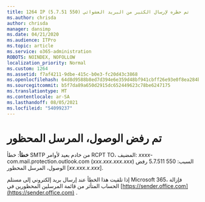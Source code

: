 ```yaml
---
title: 1264 IP تم حظره لإرسال الكثير من البريد العشوائي (550 5.7.51)
ms.author: chrisda
author: chrisda
manager: dansimp
ms.date: 04/21/2020
ms.audience: ITPro
ms.topic: article
ms.service: o365-administration
ROBOTS: NOINDEX, NOFOLLOW
localization_priority: Normal
ms.custom: 1264
ms.assetid: f7af4211-9dbe-415c-b0e3-fc20d43c3868
ms.openlocfilehash: 64d8d9588b8ed7d394e6e359d48bf941cbff26e93e0f8ea284bf3b6688400b3f
ms.sourcegitcommit: b5f7da89a650d2915dc652449623c78be6247175
ms.translationtype: MT
ms.contentlocale: ar-SA
ms.lasthandoff: 08/05/2021
ms.locfileid: "54099237"
---
```

# <a name="access-denied-banned-sender"></a>تم رفض الوصول، المرسل المحظور

 **خطأ**: خطأ SMTP من خادم بعيد لأوامر RCPT TO، المضيف: *xxxx*-com.mail.protection.outlook.com (*xxx.xxx.xxx.xxx*) السبب: 550 5.7.511 رفض الوصول، المرسل المحظور [*xx.xxx.x.xxx*]. 

إذا تلقيت هذا الخطأ عند إرسال بريد إلكتروني إلى مستلم Microsoft 365، فإزالة الحساب المتأثر من قائمة المرسلين المحظورين في [https://sender.office.com](https://sender.office.com) .
